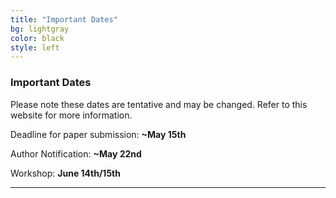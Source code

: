 ```yaml
---
title: "Important Dates"
bg: lightgray
color: black
style: left
---
```


### Important Dates

Please note these dates are tentative and may be changed.
Refer to this website for more information.

Deadline for paper submission: **~May 15th**

Author Notification: **~May 22nd**

Workshop: **June 14th/15th**

* * *
